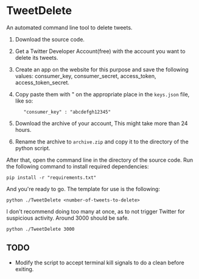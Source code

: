 # TweetDelete
An automated command line tool to delete tweets.

1. Download the source code.
2. Get a Twitter Developer Account(free) with the account you want to delete its tweets.
3. Create an app on the website for this purpose and save the following values: 
consumer_key, consumer_secret, access_token, access_token_secret.
4. Copy paste them with " on the appropriate place in the `keys.json` file, like so:

          "consumer_key" : "abcdefgh12345"
5. Download the archive of your account, This might take more than 24 hours.
6. Rename the archive to `archive.zip` and copy it to the directory of the python script.
 
After that, open the command line in the directory of the source code. Run the following command to install required dependencies:
    
    pip install -r "requirements.txt"
   
And you're ready to go. The template for use is the following:

    python ./TweetDelete <number-of-tweets-to-delete>
    
I don't recommend doing too many at once, as to not trigger Twitter for suspicious activity. Around 3000 should be safe.

    python ./TweetDelete 3000

## TODO
- Modify the script to accept terminal kill signals to do a clean before exiting.
